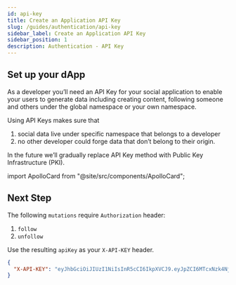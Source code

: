 ```yaml
---
id: api-key
title: Create an Application API Key
slug: /guides/authentication/api-key
sidebar_label: Create an Application API Key
sidebar_position: 1
description: Authentication - API Key
---
```


## Set up your dApp

As a developer you’ll need an API Key for your social application to enable your users to generate data including creating content, following someone and others under the global namespace or your own namespace.

Using API Keys makes sure that

1. social data live under specific namespace that belongs to a developer
2. no other developer could forge data that don’t belong to their origin.

In the future we’ll gradually replace API Key method with Public Key Infrastructure (PKI).

import ApolloCard from "@site/src/components/ApolloCard";

<ApolloCard queryName="createAPIKey" />

## Next Step

The following `mutations` require `Authorization` header:

1. `follow`
2. `unfollow`

Use the resulting `apiKey` as your `X-API-KEY` header.

```json
{
  "X-API-KEY": "eyJhbGciOiJIUzI1NiIsInR5cCI6IkpXVCJ9.eyJpZCI6MTcxNzk4NjkxODQsImVtYWlsIjoiaGlAY3liZXJjb25uZWN0Lm1lIiwidHdpdHRlcklEIjoiQGN5YmVyY29ubmVjdGhxIiwibmFtZXNwYWNlIjoiQ3liZXJDb25uZWN0Iiwib3JpZ2luX2hvc3QiOiJjeWJlcmNvbm5lY3QubWUiLCJpc3MiOiJDeWJlckNvbm5lY3QiLCJleHAiOjE2NjU4NjUyNzQsImlhdCI6MTY2MzI3MzI3NH0.VCqlS7eDzqZGq--WfJ102qVWlgXcLkMgSSlzkl9bQLU"
}
```
